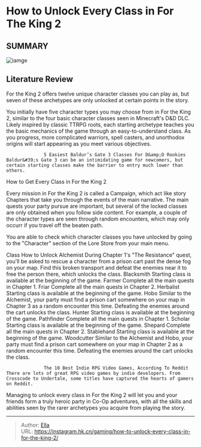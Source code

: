 # How to Unlock Every Class in For The King 2


## SUMMARY 

![iamge](https://static1.srcdn.com/wordpress/wp-content/uploads/2023/11/how-to-unlock-every-class-in-for-the-king-2-c.jpg)

## Literature Review

For the King 2 offers twelve unique character classes you can play as, but seven of these archetypes are only unlocked at certain points in the story.





You initially have five character types you may choose from in For the King 2, similar to the four basic character classes seen in Minecraft&#39;s D&amp;D DLC. Likely inspired by classic TTRPG roots, each starting archetype teaches you the basic mechanics of the game through an easy-to-understand class. As you progress, more complicated warriors, spell casters, and unorthodox origins will start appearing as you meet various objectives.




                  5 Easiest Baldur’s Gate 3 Classes For D&amp;D Rookies   Baldur&#39;s Gate 3 can be an intimidating game for newcomers, but certain starting classes make the barrier to entry much lower than others.   


 How to Get Every Class in For the King 2 
          

Every mission in For the King 2 is called a Campaign, which act like story Chapters that take you through the events of the main narrative. The main quests your party pursue are important, but several of the locked classes are only obtained when you follow side content. For example, a couple of the character types are seen through random encounters, which may only occurr if you travel off the beaten path.



You are able to check which character classes you have unlocked by going to the &#34;Character&#34; section of the Lore Store from your main menu.







 Class  How to Unlock   Alchemist  During Chapter 1&#39;s &#34;The Resistance&#34; quest, you&#39;ll be asked to rescue a character from a prison cart past the dense fog on your map. Find this broken transport and defeat the enemies near it to free the person there, which unlocks the class.   Blacksmith  Starting class is available at the beginning of the game.   Farmer  Complete all the main quests in Chapter 1.   Friar  Complete all the main quests in Chapter 2.   Herbalist  Starting class is available at the beginning of the game.   Hobo  Similar to the Alchemist, your party must find a prison cart somewhere on your map in Chapter 3 as a random encounter this time. Defeating the enemies around the cart unlocks the class.   Hunter  Starting class is available at the beginning of the game.   Pathfinder  Complete all the main quests in Chapter 1.   Scholar  Starting class is available at the beginning of the game.   Shepard  Complete all the main quests in Chapter 2.   Stablehand  Starting class is available at the beginning of the game.   Woodcutter  Similar to the Alchemist and Hobo, your party must find a prison cart somewhere on your map in Chapter 2 as a random encounter this time. Defeating the enemies around the cart unlocks the class.   






                  The 10 Best Indie RPG Video Games, According To Reddit   There are lots of great RPG video games by indie developers. From Crosscode to Undertale, some titles have captured the hearts of gamers on Reddit.   

Managing to unlock every class in For the King 2 will let you and your friends form a truly heroic party in Co-Op adventures, with all the skills and abilities seen by the rarer archetypes you acquire from playing the story.



---

> Author: [Ella](https://instagram.hk.cn/)  
> URL: https://instagram.hk.cn/gaming/how-to-unlock-every-class-in-for-the-king-2/  

